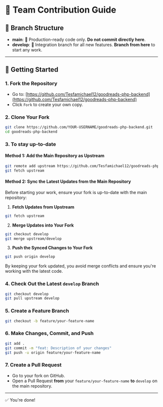 # 📘 Team Contribution Guide

## 🧾 Branch Structure

- **main**: 🚫 Production-ready code only. **Do not commit directly here**.
- **develop**: 🌱 Integration branch for all new features. **Branch from here** to start any work.

---

## 🚀 Getting Started

### 1. **Fork the Repository**

- Go to: [https://github.com/Tesfamichael12/goodreads-php-backend](https://github.com/Tesfamichael12/goodreads-php-backend)
- Click `Fork` to create your own copy.

### 2. **Clone Your Fork**

```bash
git clone https://github.com/YOUR-USERNAME/goodreads-php-backend.git
cd goodreads-php-backend
```

### 3. To stay up-to-date

#### Method 1: **Add the Main Repository as Upstream**

```bash
git remote add upstream https://github.com/Tesfamichael12/goodreads-php-backend.git
git fetch upstream
```

#### Method 2: **Sync the Latest Updates from the Main Repository**

Before starting your work, ensure your fork is up-to-date with the main repository:

1. **Fetch Updates from Upstream**

```bash
git fetch upstream
```

2. **Merge Updates into Your Fork**

```bash
git checkout develop
git merge upstream/develop
```

3. **Push the Synced Changes to Your Fork**

```bash
git push origin develop
```

By keeping your fork updated, you avoid merge conflicts and ensure you're working with the latest code.

### 4. **Check Out the Latest `develop` Branch**

```bash
git checkout develop
git pull upstream develop
```

### 5. **Create a Feature Branch**

```bash
git checkout -b feature/your-feature-name
```

### 6. **Make Changes, Commit, and Push**

```bash
git add .
git commit -m "feat: Description of your changes"
git push -u origin feature/your-feature-name
```

### 7. **Create a Pull Request**

- Go to your fork on GitHub.
- Open a Pull Request **from** your `feature/your-feature-name` **to** `develop` on the main repository.

---

✅ You're done!
